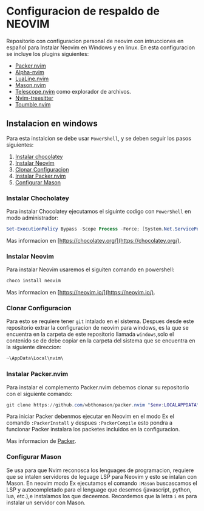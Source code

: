 # Configuracion de respaldo de NEOVIM

Repositorio con configuracion personal de neovim con intrucciones en español para Instalar Neovim en Windows y en linux.
En esta configuracion se incluye los plugins siguientes:

- [Packer.nvim](https://github.com/wbthomason/packer.nvim)
- [Alpha-nvim](https://github.com/goolord/alpha-nvim)
- [LuaLine.nvim](https://github.com/nvim-lualine/lualine.nvim)
- [Mason.nvim](https://github.com/williamboman/mason.nvim)
- [Telescope.nvim](https://github.com/nvim-telescope/telescope.nvim) como explorador de archivos.
- [Nvim-treesitter](https://github.com/nvim-treesitter/nvim-treesitter)
- [Toumble.nvim](https://github.com/folke/trouble.nvim)

## Instalacion en windows
Para esta instalcion se debe usar `PowerShell`, y se deben seguir los pasos siguientes:

1. [Instalar chocolatey](#instalar-chocholatey)
2. [Instalar Neovim](#instalar-neovim)
3. [Clonar Configuracion](#clonar-configuracion)
4. [Instalar Packer.nvim](#instalar-packernvim)
5. [Configurar Mason](#configuar-mason)

### Instalar Chocholatey

Para instalar Chocolatey ejecutamos el siguinte codigo con `PowerShell` en modo administrador:

```powershell
Set-ExecutionPolicy Bypass -Scope Process -Force; [System.Net.ServicePointManager]::SecurityProtocol = [System.Net.ServicePointManager]::SecurityProtocol -bor 3072; iex ((New-Object System.Net.WebClient).DownloadString('https://community.chocolatey.org/install.ps1'))
```

Mas informacion en [https://chocolatey.org/](https://chocolatey.org/).

### Instalar Neovim

Para instalar Neovim usaremos el siguiten comando en powershell:

```powershell
choco install neovim
```

Mas informacion en [https://neovim.io/](https://neovim.io/).

### Clonar Configuracion

Para esto se requiere tener `git` intalado en el sistema. Despues desde este repositorio extrar la configuracion de neovim para windows, es la que se encuentra en la carpeta de este repositorio llamada `windows`,solo el contenido se de debe copiar en la carpeta del sistema que se encuentra en la siguiente direccion:

```powershell
~\AppData\Local\nvim\
```

### Instalar Packer.nvim

Para instalar el complemento Packer.nvim debemos clonar su repositorio con el siguiente comando:

```powershell
git clone https://github.com/wbthomason/packer.nvim "$env:LOCALAPPDATA\nvim-data\site\pack\packer\start\packer.nvim"
```

Para iniciar Packer debenmos ejecutar en Neovim en el modo Ex el comando `:PackerInstall` y despues `:PackerCompile` esto pondra a funcionar Packer instalara los packetes incluidos en la configuracion.

Mas informacion de [Packer](https://github.com/wbthomason/packer.nvim).

### Configurar Mason

Se usa para que Nvim reconosca los lenguages de programacion, requiere que se intalen servidores de leguage LSP para Neovim y esto se intalan con Mason. En neovim modo Ex ejecutamos el comando `:Mason` buscascamos el LSP y autocompletado para el lenguage que desemos (javascript, python, lua,  etc.),e instalamos los que deceemos.
Recordemos que la letra `i` es para instalar un servidor con Mason.


